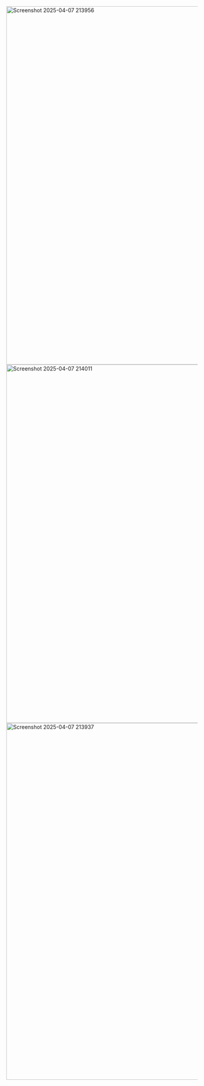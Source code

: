 <img width="944" alt="Screenshot 2025-04-07 213956" src="https://github.com/user-attachments/assets/cdf85fee-68d7-4e2a-b63d-9f43504901ed" />
<img width="944" alt="Screenshot 2025-04-07 214011" src="https://github.com/user-attachments/assets/00b9d8cb-5fd7-42f3-a8e3-53ec2252820a" />
<img width="940" alt="Screenshot 2025-04-07 213937" src="https://github.com/user-attachments/assets/56af32a9-ab62-4333-888d-0c810b841e01" />









